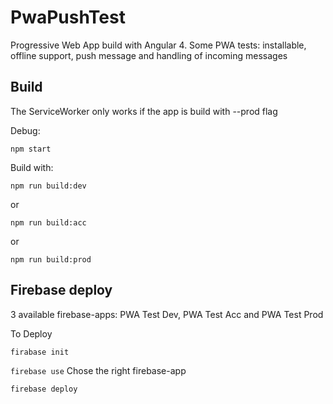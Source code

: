 # PwaPushTest

Progressive Web App build with Angular 4. Some PWA tests: installable, offline support, push message and handling of incoming messages

## Build

The ServiceWorker only works if the app is build with --prod flag

Debug:

`npm start`

Build with:

`npm run build:dev`

or 

`npm run build:acc`

or 

`npm run build:prod`

## Firebase deploy

3 available firebase-apps: PWA Test Dev, PWA Test Acc and PWA Test Prod

To Deploy

`firabase init`

`firebase use` Chose the right firebase-app

`firebase deploy`
